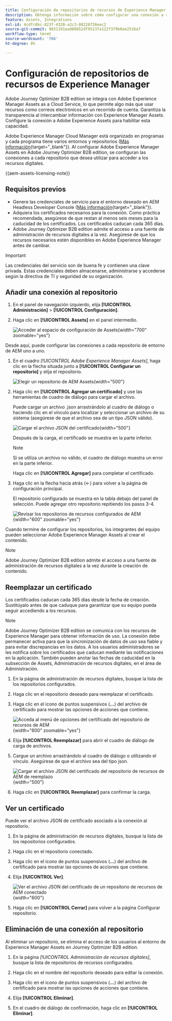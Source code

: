 ```yaml
---
title: Configuración de repositorios de recursos de Experience Manager
description: Obtenga información sobre cómo configurar una conexión a repositorios de Experience Manager Assets para utilizarla en la creación de contenido de Journey Optimizer B2B edition.
feature: Assets, Integrations
exl-id: 4cdfc8bc-823f-4320-a2c3-08226f26eec2
source-git-commit: 9031191ead88652df95137a122f379b0ae2516a7
workflow-type: tm+mt
source-wordcount: '766'
ht-degree: 0%

---
```


# Configuración de repositorios de recursos de Experience Manager

Adobe Journey Optimizer B2B edition se integra con Adobe Experience Manager Assets as a Cloud Service, lo que permite algo más que usar recursos como correos electrónicos en un recorrido de cuenta. Garantiza la transparencia al intercambiar información con Experience Manager Assets. Configure la conexión a Adobe Experience Assets para habilitar esta capacidad.

Adobe Experience Manager Cloud Manager está organizado en programas y cada programa tiene varios entornos y repositorios ([Más información](https://experienceleague.adobe.com/en/docs/experience-manager-cloud-service/content/implementing/using-cloud-manager/programs/program-types){target="_blank"}). Al configurar Adobe Experience Manager Assets en Adobe Journey Optimizer B2B edition, se configuran las conexiones a cada repositorio que desea utilizar para acceder a los recursos digitales.

{{aem-assets-licensing-note}}

## Requisitos previos

* Genere las credenciales de servicio para el entorno deseado en AEM Headless Developer Console ([Más información](https://experienceleague.adobe.com/en/docs/experience-manager-learn/getting-started-with-aem-headless/authentication/service-credentials#generate-service-credentials){target="_blank"}).
* Adquiera los certificados necesarios para la conexión. Como práctica recomendada, asegúrese de que restan al menos seis meses para la caducidad de los certificados. Los certificados caducan cada 365 días.
* Adobe Journey Optimizer B2B edition admite el acceso a una fuente de administración de recursos digitales a la vez. Asegúrese de que los recursos necesarios estén disponibles en Adobe Experience Manager antes de cambiar.

>[!IMPORTANT]
>
>Las credenciales del servicio son de buena fe y contienen una clave privada. Estas credenciales deben almacenarse, administrarse y accederse según la directiva de TI y seguridad de su organización.

## Añadir una conexión al repositorio

1. En el panel de navegación izquierdo, elija **[!UICONTROL Administración]** > **[!UICONTROL Configuración]**.

1. Haga clic en **[!UICONTROL Assets]** en el panel intermedio.

   ![Acceder al espacio de configuración de Assets](./assets/configuration-assets-aem.png){width="700" zoomable="yes"}

<!--   The default digital asset management option is configured as `Adobe Marketo Engage`.
-->
Desde aquí, puede configurar las conexiones a cada repositorio de entorno de AEM uno a uno.

1. En el cuadro _[!UICONTROL Adobe Experience Manager Assets]_, haga clic en la flecha situada junto a **[!UICONTROL Configurar un repositorio]** y elija el repositorio.

   ![Elegir un repositorio de AEM Assets](./assets/configure-assets-aem-choose-respository.png){width="500"}

1. Haga clic en **[!UICONTROL Agregar un certificado]** y use las herramientas de cuadro de diálogo para cargar el archivo.

   Puede cargar un archivo .json arrastrándolo al cuadro de diálogo o haciendo clic en el vínculo para localizar y seleccionar un archivo de su sistema (asegúrese de que el archivo sea de un tipo JSON válido).

   ![Cargar el archivo JSON del certificado](./assets/configuration-assets-aem-upload-cert.png){width="500"}

   Después de la carga, el certificado se muestra en la parte inferior.

   >[!NOTE]
   >
   >Si se utiliza un archivo no válido, el cuadro de diálogo muestra un error en la parte inferior.

   Haga clic en **[!UICONTROL Agregar]** para completar el certificado.

1. Haga clic en la flecha hacia atrás (←) para volver a la página de configuración principal.

   El repositorio configurado se muestra en la tabla debajo del panel de selección. Puede agregar otro repositorio repitiendo los pasos 3-4.

   ![Revisar los repositorios de recursos configurados de AEM](./assets/configuration-assets-aem-repositories.png){width="600" zoomable="yes"}

Cuando termine de configurar los repositorios, los integrantes del equipo pueden seleccionar Adobe Experience Manager Assets al crear el contenido.

>[!NOTE]
>
>Adobe Journey Optimizer B2B edition admite el acceso a una fuente de administración de recursos digitales a la vez durante la creación de contenido. 

## Reemplazar un certificado

Los certificados caducan cada 365 días desde la fecha de creación. Sustitúyalo antes de que caduque para garantizar que su equipo pueda seguir accediendo a los recursos.

>[!NOTE]
>
>Adobe Journey Optimizer B2B edition se comunica con los recursos de Experience Manager para obtener información de uso. La conexión debe permanecer activa para que la sincronización de datos de uso sea fiable y para evitar discrepancias en los datos. A los usuarios administradores se les notifica sobre los certificados que caducan mediante las notificaciones en la aplicación. También pueden anotar las fechas de caducidad en la subsección de Assets, Administración de recursos digitales, en el área de Administración.

1. En la página de administración de recursos digitales, busque la lista de los repositorios configurados.

1. Haga clic en el repositorio deseado para reemplazar el certificado.

1. Haga clic en el icono de puntos suspensivos (**...**) del archivo de certificado para mostrar las opciones de acciones que contiene.

   ![Acceda al menú de opciones del certificado del repositorio de recursos de AEM](./assets/configuration-assets-aem-repo-menu.png){width="600" zoomable="yes"}

1. Elija **[!UICONTROL Reemplazar]** para abrir el cuadro de diálogo de carga de archivos.

1. Cargue un archivo arrastrándolo al cuadro de diálogo o utilizando el vínculo. Asegúrese de que el archivo sea del tipo json.

   ![Cargar el archivo JSON del certificado del repositorio de recursos de AEM de reemplazo](./assets/configuration-assets-aem-upload-replacement-cert.png){width="500"}

1. Haga clic en **[!UICONTROL Reemplazar]** para confirmar la carga.

## Ver un certificado

Puede ver el archivo JSON de certificado asociado a la conexión al repositorio.

1. En la página de administración de recursos digitales, busque la lista de los repositorios configurados.

1. Haga clic en el repositorio conectado.

1. Haga clic en el icono de puntos suspensivos (**...**) del archivo de certificado para mostrar las opciones de acciones que contiene.

1. Elija **[!UICONTROL Ver]**.

   ![Ver el archivo JSON del certificado de un repositorio de recursos de AEM conectado](./assets/configuration-assets-aem-view-cert.png){width="600"}

1. Haga clic en **[!UICONTROL Cerrar]** para volver a la página Configurar repositorio.

## Eliminación de una conexión al repositorio

Al eliminar un repositorio, se elimina el acceso de los usuarios al entorno de Experience Manager Assets en Journey Optimizer B2B edition.

1. En la página _[!UICONTROL Administración de recursos digitales]_, busque la lista de repositorios de recursos configurados.

1. Haga clic en el nombre del repositorio deseado para editar la conexión.

1. Haga clic en el icono de puntos suspensivos (**...**) del archivo de certificado para mostrar las opciones de acciones que contiene.

1. Elija **[!UICONTROL Eliminar]**.

1. En el cuadro de diálogo de confirmación, haga clic en **[!UICONTROL Eliminar]**.
<!--

## Switch back to Adobe Marketo Engage Assets

Select Adobe Marketo Engage digital asset management in the Assets section.

After the confirmation, the Adobe Marketo Engage assets library is available for users.
-->
